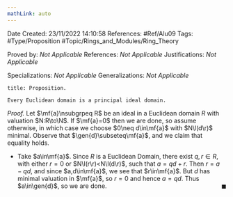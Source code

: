 ```yaml
---
mathLink: auto
---
```


<div class="topSpace"></div>

Date Created: 23/11/2022 14:10:58
References: #Ref/Alu09
Tags: #Type/Proposition #Topic/Rings_and_Modules/Ring_Theory

Proved by: <i>Not Applicable</i>
References: <i>Not Applicable</i>
Justifications: <i>Not Applicable</i>

Specializations: <i>Not Applicable</i>
Generalizations: <i>Not Applicable</i>

``` ad-Proposition
title: Proposition.

Every Euclidean domain is a principal ideal domain.

```

<i>Proof.</i> Let $\mf{a}\nsubgrpeq R$ be an ideal in a Euclidean domain $R$ with valuation $N:R\to\N$. If $\mf{a}=0$ then we are done, so assume otherwise, in which case we choose $0\neq d\in\mf{a}$ with $N\l(d\r)$ minimal. Observe that $\gen{d}\subseteq\mf{a}$, and we claim that equality holds.
* Take $a\in\mf{a}$. Since $R$ is a Euclidean Domain, there exist $q,r\in R$, with either $r=0$ or $N\l(r\r)<N\l(d\r)$, such that $a=qd+r$. Then $r=a-qd$, and since $a,d\in\mf{a}$, we see that $r\in\mf{a}$. But $d$ has minimal valuation in $\mf{a}$, so $r=0$ and hence $a=qd$. Thus $a\in\gen{d}$, so we are done.<span style="float:right;">$\blacksquare$</span>
